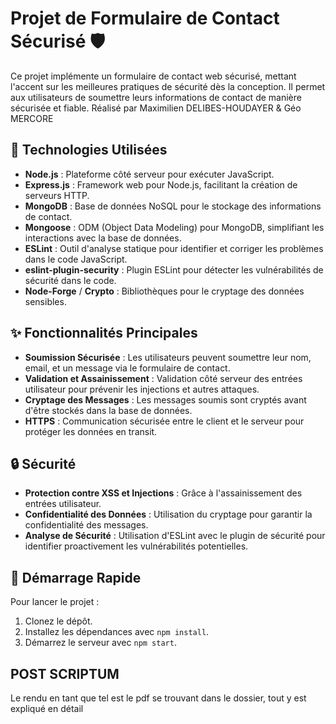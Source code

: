 # Projet de Formulaire de Contact Sécurisé 🛡️

Ce projet implémente un formulaire de contact web sécurisé, mettant l'accent sur les meilleures pratiques de sécurité dès la conception. Il permet aux utilisateurs de soumettre leurs informations de contact de manière sécurisée et fiable.
Réalisé par Maximilien DELIBES-HOUDAYER & Géo MERCORE

## 🚀 Technologies Utilisées

- **Node.js** : Plateforme côté serveur pour exécuter JavaScript.
- **Express.js** : Framework web pour Node.js, facilitant la création de serveurs HTTP.
- **MongoDB** : Base de données NoSQL pour le stockage des informations de contact.
- **Mongoose** : ODM (Object Data Modeling) pour MongoDB, simplifiant les interactions avec la base de données.
- **ESLint** : Outil d'analyse statique pour identifier et corriger les problèmes dans le code JavaScript.
- **eslint-plugin-security** : Plugin ESLint pour détecter les vulnérabilités de sécurité dans le code.
- **Node-Forge** / **Crypto** : Bibliothèques pour le cryptage des données sensibles.

## ✨ Fonctionnalités Principales

- **Soumission Sécurisée** : Les utilisateurs peuvent soumettre leur nom, email, et un message via le formulaire de contact.
- **Validation et Assainissement** : Validation côté serveur des entrées utilisateur pour prévenir les injections et autres attaques.
- **Cryptage des Messages** : Les messages soumis sont cryptés avant d'être stockés dans la base de données.
- **HTTPS** : Communication sécurisée entre le client et le serveur pour protéger les données en transit.

## 🔒 Sécurité

- **Protection contre XSS et Injections** : Grâce à l'assainissement des entrées utilisateur.
- **Confidentialité des Données** : Utilisation du cryptage pour garantir la confidentialité des messages.
- **Analyse de Sécurité** : Utilisation d'ESLint avec le plugin de sécurité pour identifier proactivement les vulnérabilités potentielles.

## 🏁 Démarrage Rapide

Pour lancer le projet :

1. Clonez le dépôt.
2. Installez les dépendances avec `npm install`.
3. Démarrez le serveur avec `npm start`.

## POST SCRIPTUM
Le rendu en tant que tel est le pdf se trouvant dans le dossier, tout y est expliqué en détail

